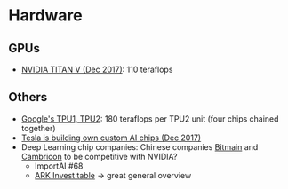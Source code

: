 # Hardware

## GPUs
- [NVIDIA TITAN V (Dec 2017)](https://www.nvidia.com/en-us/titan/titan-v/): 110 teraflops

## Others
- [Google's TPU1, TPU2](http://learningsys.org/nips17/assets/slides/dean-nips17.pdf): 180 teraflops per TPU2 unit (four chips chained together)
- [Tesla is building own custom AI chips (Dec 2017)](https://www.theregister.co.uk/2017/12/08/elon_musk_finally_admits_tesla_is_building_its_own_custom_ai_chips/)
- Deep Learning chip companies: Chinese companies [Bitmain](https://www.sophon.ai/blog/view.html?id=12) and [Cambricon](https://syncedreview.com/2017/11/06/ai-chip-explosion-cambricons-billion-device-ambition/) to be competitive with NVIDIA? 
	- ImportAI #68
	- [ARK Invest table](https://twitter.com/ARKInvest/status/929440610599260161) -> great general overview